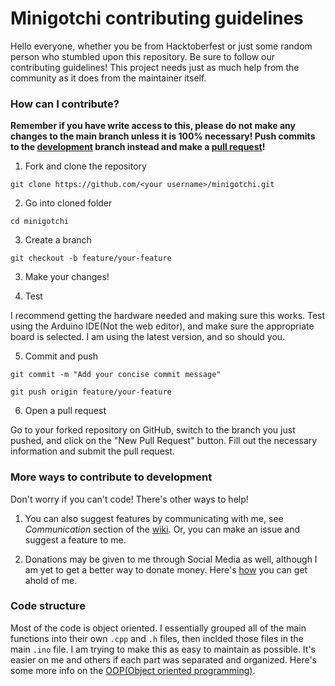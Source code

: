 # Minigotchi contributing guidelines

Hello everyone, whether you be from Hacktoberfest or just some random person who stumbled upon this repository. Be sure to follow our contributing guidelines! This project needs just as much help from the community as it does from the maintainer itself.

### How can I contribute?

**Remember if you have write access to this, please do not make any changes to the main branch unless it is 100% necessary! Push commits to the [development](https://github.com/Pwnagotchi-Unofficial/minigotchi/tree/development) branch instead and make a [pull request](https://github.com/Pwnagotchi-Unofficial/minigotchi/pulls)!**

1. Fork and clone the repository

`git clone https://github.com/<your username>/minigotchi.git`

2. Go into cloned folder

`cd minigotchi`

3. Create a branch

`git checkout -b feature/your-feature`

3. Make your changes!

4. Test

I recommend getting the hardware needed and making sure this works. Test using the Arduino IDE(Not the web editor), and make sure the appropriate board is selected. I am using the latest version, and so should you.

5. Commit and push

`git commit -m "Add your concise commit message"`

`git push origin feature/your-feature`

6. Open a pull request

Go to your forked repository on GitHub, switch to the branch you just pushed, and click on the "New Pull Request" button. Fill out the necessary information and submit the pull request.

### More ways to contribute to development

Don't worry if you can't code! There's other ways to help!

1. You can also suggest features by communicating with me, see *Communication* section of the [wiki](https://github.com/Pwnagotchi-Unofficial/minigotchi/wiki/Communication). Or, you can make an issue and suggest a feature to me. 

2. Donations may be given to me through Social Media as well, although I am yet to get a better way to donate money. Here's [how](https://github.com/Pwnagotchi-Unofficial/minigotchi/wiki/Communication#communication) you can get ahold of me.

### Code structure

Most of the code is object oriented. I essentially grouped all of the main functions into their own `.cpp` and `.h` files, then inclded those files in the main `.ino` file. I am trying to make this as easy to maintain as possible. It's easier on me and others if each part was separated and organized. Here's some more info on the [OOP(Object oriented programming)](https://en.wikipedia.org/wiki/Object-oriented_programming).
